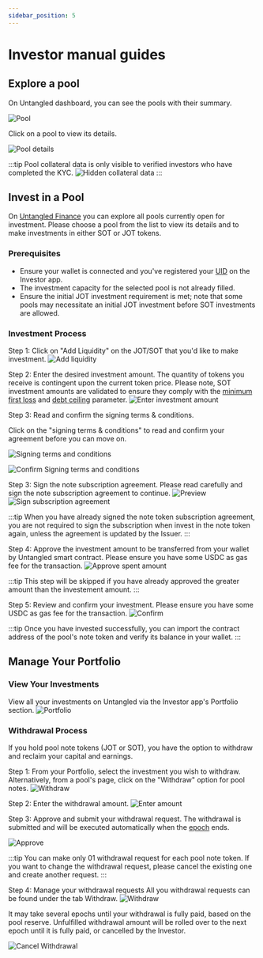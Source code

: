 ```yaml
---
sidebar_position: 5
---
```


# Investor manual guides
## Explore a pool

On Untangled dashboard, you can see the pools with their summary.

![Pool](./img/invest/pool-list.png)

Click on a pool to view its details.

![Pool details](./img/invest/pool-details.png)

:::tip
Pool collateral data is only visible to verified investors who have completed the KYC.
![Hidden collateral data](./img/invest/collateral-hidden.png)
:::



## Invest in a Pool

On [Untangled Finance](https://untangled.finance) you can explore all pools currently open for investment.
Please choose a pool from the list to view its details and to make investments in either SOT or JOT tokens.

### Prerequisites

- Ensure your wallet is connected and you've registered your [UID](./unique-identity) on the Investor app.
- The investment capacity for the selected pool is not already filled.
- Ensure the initial JOT investment requirement is met; note that some pools may necessitate an initial JOT investment before SOT investments are allowed.

### Investment Process

Step 1: Click on "Add Liquidity" on the JOT/SOT that you'd like to make investment.
![Add liquidity](./img/invest/add-liquid.png)

Step 2: Enter the desired investment amount. 
The quantity of tokens you receive is contingent upon the current token price. 
Please note, SOT investment amounts are validated to ensure they comply with the [minimum first loss](./securitization-on-blockchain#minimum-first-loss) and [debt ceiling](./securitization-on-blockchain#debt-ceiling) parameter.
![Enter investment amount](./img/invest/enter-investment-amount.png)

Step 3: Read and confirm the signing terms & conditions.

Click on the "signing terms & conditions" to read and confirm your agreement before you can move on.

![Signing terms and conditions](./img/invest/signing-terms-and-conditions.png)

![Confirm Signing terms and conditions](./img/invest/enter-investment-amount.png)


Step 3: Sign the note subscription agreement.
Please read carefully and sign the note subscription agreement to continue.
![Preview](./img/invest/preview-1.png)
![Sign subscription agreement](./img/invest/sign-subscription-agreement.png)

:::tip
When you have already signed the note token subscription agreement, you are not required to sign the subscription when invest in the note token again, unless the agreement is updated by the Issuer.
:::

Step 4: Approve the investment amount to be transferred from your wallet by Untangled smart contract.
Please ensure you have some USDC as gas fee for the transaction.
![Approve spent amount](./img/invest/preview-2.png)

:::tip
This step will be skipped if you have already approved the greater amount than the investement amount.
:::

Step 5: Review and confirm your investment.
Please ensure you have some USDC as gas fee for the transaction.
![Confirm](./img/invest/confirm-investment.png)

:::tip
Once you have invested successfully, you can import the contract address of the pool's note token and verify its balance in your wallet.
:::

## Manage Your Portfolio

### View Your Investments
View all your investments on Untangled via the Investor app's Portfolio section.
![Portfolio](./img/invest/portfolio.png)

### Withdrawal Process
If you hold pool note tokens (JOT or SOT), you have the option to withdraw and reclaim your capital and earnings.


Step 1: From your Portfolio, select the investment you wish to withdraw. Alternatively, from a pool's page, click on the "Withdraw" option for pool notes.
![Withdraw](./img/invest/withdrawal-trigger-1.png)

Step 2: Enter the withdrawal amount.
![Enter amount](./img/invest/enter-withdrawal-amount.png)

Step 3: Approve and submit your withdrawal request.
The withdrawal is submitted and will be executed automatically when the [epoch](./securitization-on-blockchain#epoch) ends.

![Approve](./img/invest/approve-withdrawal.png)

:::tip
You can make only 01 withdrawal request for each pool note token.
If you want to change the withdrawal request, please cancel the existing one and create another request.
:::

Step 4: Manage your withdrawal requests
All you withdrawal requests can be found under the tab Withdraw.
![Withdraw](./img/invest/withdraw-list.png)

It may take several epochs until your withdrawal is fully paid, based on the pool reserve.
Unfulfilled withdrawal amount will be rolled over to the next epoch until it is fully paid, or cancelled by the Investor.

![Cancel Withdrawal](./img/invest/cancel-withdrawal.png)
